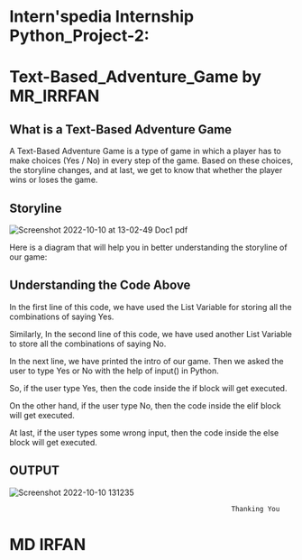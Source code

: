 # Intern'spedia Internship Python_Project-2:
# Text-Based_Adventure_Game by MR_IRRFAN

## What is a Text-Based Adventure Game

A Text-Based Adventure Game is a type of game in which a player has to make choices (Yes / No) in every step of the game.
Based on these choices, the storyline changes, and at last, we get to know that whether the player wins or loses the game.

## Storyline
![Screenshot 2022-10-10 at 13-02-49 Doc1 pdf](https://user-images.githubusercontent.com/103171462/194817483-56e06e54-52de-48fb-8d0d-88d9f28d509a.png)


Here is a diagram that will help you in better understanding the storyline of our game: 

## Understanding the Code Above

In the first line of this code, we have used the List Variable for storing all the combinations of saying Yes.

Similarly, In the second line of this code, we have used another List Variable to store all the combinations of saying No.

In the next line, we have printed the intro of our game. Then we asked the user to type Yes or No with the help of input() in Python.

So, if the user type Yes, then the code inside the if block will get executed.

On the other hand, if the user type No, then the code inside the elif block will get executed.

At last, if the user types some wrong input, then the code inside the else block will get executed.


## OUTPUT

![Screenshot 2022-10-10 131235](https://user-images.githubusercontent.com/103171462/194819094-543f7237-373b-490e-8ff9-84f697fe741f.png)

                                                           Thanking You
#                                                             MD IRFAN


